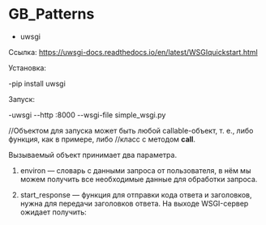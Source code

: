 # GB_Patterns

* uwsgi

Ссылка: https://uwsgi-docs.readthedocs.io/en/latest/WSGIquickstart.html

Установка:

-pip install uwsgi

Запуск:

-uwsgi --http :8000 --wsgi-file simple_wsgi.py

//Объектом для запуска может быть любой callable-объект, т. е., либо функция, как в примере, либо
//класс с методом __call__.

Вызываемый объект принимает два параметра.
1. environ — словарь с данными запроса от пользователя, в нём мы можем получить все
необходимые данные для обработки запроса.

2. start_response — функция для отправки кода ответа и заголовков, нужна для передачи
заголовков ответа.
На выходе WSGI-сервер ожидает получить: